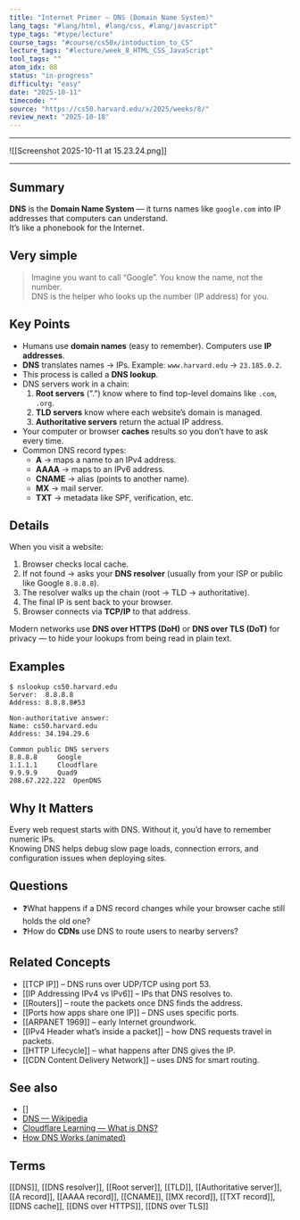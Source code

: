 ```yaml
---
title: "Internet Primer — DNS (Domain Name System)"
lang_tags: "#lang/html, #lang/css, #lang/javascript"
type_tags: "#type/lecture"
course_tags: "#course/cs50x/intoduction_to_CS"
lecture_tags: "#lecture/week_8_HTML_CSS_JavaScript"
tool_tags: ""
atom_idx: 08
status: "in-progress"
difficulty: "easy"
date: "2025-10-11"
timecode: ""
source: "https://cs50.harvard.edu/x/2025/weeks/8/"
review_next: "2025-10-18"
---
```


---

![[Screenshot 2025-10-11 at 15.23.24.png]]

---

## Summary
**DNS** is the **Domain Name System** — it turns names like `google.com` into IP addresses that computers can understand.  
It’s like a phonebook for the Internet.

## Very simple
> Imagine you want to call “Google”. You know the name, not the number.  
> DNS is the helper who looks up the number (IP address) for you.

## Key Points
- Humans use **domain names** (easy to remember). Computers use **IP addresses**.  
- **DNS** translates names → IPs. Example: `www.harvard.edu` → `23.185.0.2`.  
- This process is called a **DNS lookup**.  
- DNS servers work in a chain:
  1. **Root servers** (".") know where to find top-level domains like `.com`, `.org`.  
  2. **TLD servers** know where each website’s domain is managed.  
  3. **Authoritative servers** return the actual IP address.  
- Your computer or browser **caches** results so you don’t have to ask every time.  
- Common DNS record types:
  - **A** → maps a name to an IPv4 address.  
  - **AAAA** → maps to an IPv6 address.  
  - **CNAME** → alias (points to another name).  
  - **MX** → mail server.  
  - **TXT** → metadata like SPF, verification, etc.

## Details
When you visit a website:
1. Browser checks local cache.  
2. If not found → asks your **DNS resolver** (usually from your ISP or public like Google `8.8.8.8`).  
3. The resolver walks up the chain (root → TLD → authoritative).  
4. The final IP is sent back to your browser.  
5. Browser connects via **TCP/IP** to that address.  

Modern networks use **DNS over HTTPS (DoH)** or **DNS over TLS (DoT)** for privacy — to hide your lookups from being read in plain text.

## Examples
```text
$ nslookup cs50.harvard.edu
Server:  8.8.8.8
Address: 8.8.8.8#53

Non-authoritative answer:
Name: cs50.harvard.edu
Address: 34.194.29.6
```
```text
Common public DNS servers
8.8.8.8     Google
1.1.1.1     Cloudflare
9.9.9.9     Quad9
208.67.222.222  OpenDNS
```

## **Why It Matters**
Every web request starts with DNS. Without it, you’d have to remember numeric IPs.  
Knowing DNS helps debug slow page loads, connection errors, and configuration issues when deploying sites.

## Questions
- ❓What happens if a DNS record changes while your browser cache still holds the old one?  
- ❓How do **CDNs** use DNS to route users to nearby servers?

## Related Concepts
- [[TCP IP]] – DNS runs over UDP/TCP using port 53.  
- [[IP Addressing IPv4 vs IPv6]] – IPs that DNS resolves to.  
- [[Routers]] – route the packets once DNS finds the address.  
- [[Ports how apps share one IP]] – DNS uses specific ports.  
- [[ARPANET 1969]] – early Internet groundwork.  
- [[IPv4 Header what’s inside a packet]] – how DNS requests travel in packets.  
- [[HTTP Lifecycle]] – what happens after DNS gives the IP.  
- [[CDN Content Delivery Network]] – uses DNS for smart routing.

## See also
- []                                                                        
- [DNS — Wikipedia](https://en.wikipedia.org/wiki/Domain_Name_System)
- [Cloudflare Learning — What is DNS?](https://www.cloudflare.com/learning/dns/what-is-dns/)
- [How DNS Works (animated)](https://howdns.works/)

## Terms
[[DNS]], [[DNS resolver]], [[Root server]], [[TLD]], [[Authoritative server]], [[A record]], [[AAAA record]], [[CNAME]], [[MX record]], [[TXT record]], [[DNS cache]], [[DNS over HTTPS]], [[DNS over TLS]]
